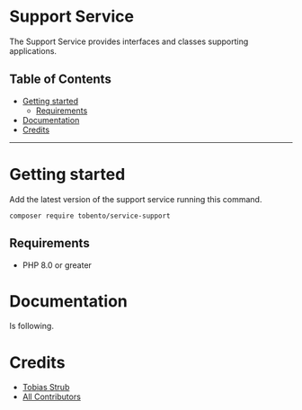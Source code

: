 # Support Service

The Support Service provides interfaces and classes supporting applications.

## Table of Contents

- [Getting started](#getting-started)
    - [Requirements](#requirements)
- [Documentation](#documentation)
- [Credits](#credits)
___

# Getting started

Add the latest version of the support service running this command.

```
composer require tobento/service-support
```

## Requirements

- PHP 8.0 or greater

# Documentation

Is following.

# Credits

- [Tobias Strub](https://www.tobento.ch)
- [All Contributors](../../contributors)